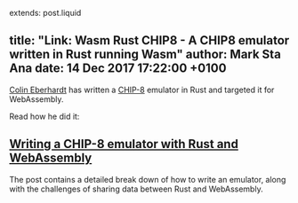 extends: post.liquid

title: "Link: Wasm Rust CHIP8 - A CHIP8 emulator written in Rust running Wasm"
author: Mark Sta Ana
date: 14 Dec 2017 17:22:00 +0100
---

[Colin Eberhardt](http://blog.scottlogic.com/ceberhardt/) has written a [CHIP-8](https://colineberhardt.github.io/wasm-rust-chip8/web/) emulator in Rust and targeted it for WebAssembly.

Read how he did it:

## [Writing a CHIP-8 emulator with Rust and WebAssembly](http://blog.scottlogic.com/2017/12/13/chip8-emulator-webassembly-rust.html)

The post contains a detailed break down of how to write an emulator, along with the challenges of sharing data between Rust and WebAssembly.
